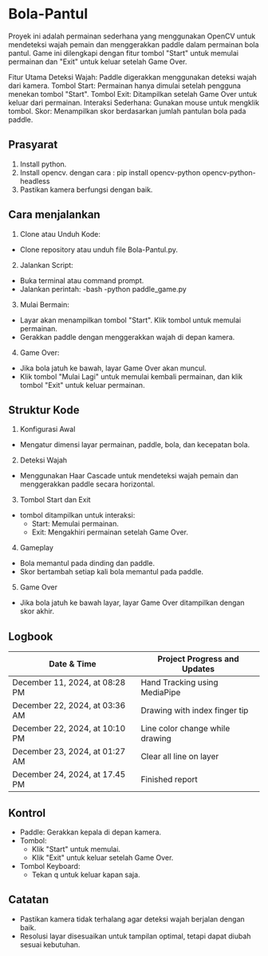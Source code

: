 # Bola-Pantul
Proyek ini adalah permainan sederhana yang menggunakan OpenCV untuk mendeteksi wajah pemain dan menggerakkan paddle dalam permainan bola pantul. Game ini dilengkapi dengan fitur tombol "Start" untuk memulai permainan dan "Exit" untuk keluar setelah Game Over.

Fitur Utama
Deteksi Wajah: Paddle digerakkan menggunakan deteksi wajah dari kamera.
Tombol Start: Permainan hanya dimulai setelah pengguna menekan tombol "Start".
Tombol Exit: Ditampilkan setelah Game Over untuk keluar dari permainan.
Interaksi Sederhana: Gunakan mouse untuk mengklik tombol.
Skor: Menampilkan skor berdasarkan jumlah pantulan bola pada paddle.

## Prasyarat
1. Install python.
2. Install opencv.
   dengan cara :
   pip install opencv-python opencv-python-headless
3. Pastikan kamera berfungsi dengan baik.

## Cara menjalankan 
1. Clone atau Unduh Kode:
  - Clone repository atau unduh file Bola-Pantul.py.
2. Jalankan Script:
  - Buka terminal atau command prompt.
  - Jalankan perintah:
    -bash
    -python paddle_game.py

3. Mulai Bermain:
  - Layar akan menampilkan tombol "Start". Klik tombol untuk memulai permainan.
  - Gerakkan paddle dengan menggerakkan wajah di depan kamera.
4. Game Over:
  - Jika bola jatuh ke bawah, layar Game Over akan muncul.
  - Klik tombol "Mulai Lagi" untuk memulai kembali permainan, dan klik tombol "Exit" untuk keluar permainan.

    
## Struktur Kode
1. Konfigurasi Awal
  - Mengatur dimensi layar permainan, paddle, bola, dan kecepatan bola.

2. Deteksi Wajah
  - Menggunakan Haar Cascade untuk mendeteksi wajah pemain dan menggerakkan paddle secara horizontal.

3. Tombol Start dan Exit
  - tombol ditampilkan untuk interaksi:
    - Start: Memulai permainan.
    - Exit: Mengakhiri permainan setelah Game Over.
      
4. Gameplay
  - Bola memantul pada dinding dan paddle.
  - Skor bertambah setiap kali bola memantul pada paddle.

5. Game Over
  - Jika bola jatuh ke bawah layar, layar Game Over ditampilkan dengan skor akhir.

## Logbook
| Date & Time                    | Project Progress and Updates    |
| ------------------------------ | ------------------------------- |
| December 11, 2024, at 08:28 PM | Hand Tracking using MediaPipe   |
| December 22, 2024, at 03:36 AM | Drawing with index finger tip   |
| December 22, 2024, at 10:10 PM | Line color change while drawing |
| December 23, 2024, at 01:27 AM | Clear all line on layer         |
| December 24, 2024, at 17.45 PM | Finished report                 |

## Kontrol
  - Paddle: Gerakkan kepala di depan kamera.
  - Tombol:
    - Klik "Start" untuk memulai.
    - Klik "Exit" untuk keluar setelah Game Over.
  - Tombol Keyboard:
    - Tekan q untuk keluar kapan saja.
## Catatan
  - Pastikan kamera tidak terhalang agar deteksi wajah berjalan dengan baik.
  - Resolusi layar disesuaikan untuk tampilan optimal, tetapi dapat diubah sesuai kebutuhan.


   
